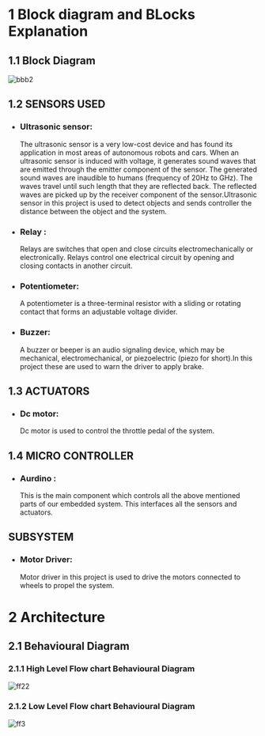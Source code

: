 # 1 Block diagram and BLocks Explanation
## 1.1 Block Diagram

![bbb2](https://user-images.githubusercontent.com/98951784/157294121-93cead99-c2e6-46da-8185-8cb0f4b89e0f.png)




## 1.2 SENSORS USED
- ### Ultrasonic sensor:
  The ultrasonic sensor is a very low-cost device and has found its application in most areas of autonomous robots and cars. When an ultrasonic sensor is induced with voltage, it generates sound waves that are emitted through the emitter component of the sensor. The generated sound waves are inaudible to humans (frequency of 20Hz to GHz). The waves travel until such length that they are reflected back. The reflected waves are picked up by the receiver component of the sensor.Ultrasonic sensor in this project is used to detect objects and sends controller the distance between the object and the system.
  
- ### Relay :
  Relays are switches that open and close circuits electromechanically or electronically. Relays control one electrical circuit by opening and closing contacts in another circuit. 

- ### Potentiometer: 
  A potentiometer is a three-terminal resistor with a sliding or rotating contact that forms an adjustable voltage divider.
  
- ### Buzzer:
  A buzzer or beeper is an audio signaling device, which may be mechanical, electromechanical, or piezoelectric (piezo for short).In this project these are used to warn the        driver to apply brake.
  
## 1.3 ACTUATORS

- ### Dc motor:
  Dc motor is used to control the throttle pedal of the system.

## 1.4 MICRO CONTROLLER
- ### Aurdino : 
  This is the main component which controls all the above mentioned parts of our embedded system. This interfaces all the sensors and actuators. 
 
## SUBSYSTEM
- ### Motor Driver:
  Motor driver in this project is used to drive the motors connected to wheels to propel the system.
  
# 2 Architecture
## 2.1 Behavioural Diagram
### 2.1.1 High Level Flow chart Behavioural Diagram

![ff22](https://user-images.githubusercontent.com/98951784/157300329-49d513bb-eee6-4eee-a0f7-d46026921a93.png)

### 2.1.2 Low Level Flow chart Behavioural Diagram

![ff3](https://user-images.githubusercontent.com/98951784/157305065-276283d4-3a12-43a8-b232-165d04ed69fa.png)



  




